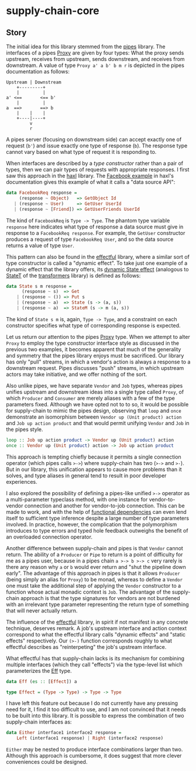 # supply-chain-core

## Story

The initial idea for this library stemmed from the [pipes] library. The
interfaces of a pipes [Proxy] are given by four types: What the proxy sends
upstream, receives from upstream, sends downstream, and receives from
downstream. A value of type `Proxy a' a b' b m r` is depicted in the pipes
documentation as follows:

```
Upstream | Downstream
    +---------+
    |         |
a' <==       <== b'
    |         |
a  ==>       ==> b
    |    |    |
    +----|----+
         v
         r
```

A pipes server (focusing on downstream side) can accept exactly one of request
(`b'`) and issue exactly one type of response (`b`). The response type cannot
vary based on what type of request it is responding to.

When interfaces are described by a *type constructor* rather than a pair of
types, then we can pair types of requests with appropriate responses. I first
saw this approach in the [haxl] library. The [Facebook example] in haxl's
documentation gives this example of what it calls a "data source API":

```haskell
data FacebookReq response =
     (response ~ Object)   => GetObject Id
   | (response ~ User)     => GetUser UserId
   | (response ~ [Friend]) => GetUserFriends UserId
```

The kind of `FacebookReq` is `Type -> Type`. The phantom type variable
`response` here indicates what type of response a data source must give in
response to a `FacebookReq response`. For example, the `GetUser` constructor
produces a request of type `FacebookReq User`, and so the data source returns a
value of type `User`.

This pattern can also be found in the [effectful] library, where a similar sort
of type constructor is called a "dynamic effect". To take just one example of a
dynamic effect that the library offers, its [dynamic State effect] (analogous to
[StateT] of the [transformers] library) is defined as follows:

```haskell
data State s m response =
      (response ~ s)  => Get
    | (response ~ ()) => Put s
    | (response ~ a)  => State (s -> (a, s))
    | (response ~ a)  => StateM (s -> m (a, s))
```

The kind of `State s m` is, again, `Type -> Type`, and a constraint on each
constructor specifies what type of corresponding response is expected.

Let us return our attention to the pipes [Proxy] type. When we attempt to alter
`Proxy` to employ the type constructor interface style as discussed in the
previous two examples, it becomes apparent that much of the generality and
symmetry that the pipes library enjoys must be sacrificed. Our library has only
"pull" streams, in which a vendor's action is always a response to a downstream
request. Pipes discusses "push" streams, in which upstream actors may take
initiative, and we offer nothing of the sort.

Also unlike pipes, we have separate `Vendor` and `Job` types, whereas pipes
unifies upstream and downstream ideas into a single type called `Proxy`, of
which `Producer` and `Consumer` are merely aliases with a few of the type
parameters fixed. Although we have opted not to to so, it would be possible for
supply-chain to mimic the pipes design, observing that `loop` and `once`
demonstrate an isomorphism between `Vendor up (Unit product) action` and
`Job up action product` and that would permit unifying `Vendor` and `Job` in
the pipes style.

```haskell
loop :: Job up action product -> Vendor up (Unit product) action
once :: Vendor up (Unit product) action -> Job up action product
```

This approach is tempting chiefly because it permits a single connection
operator (which pipes calls `>->`) where supply-chain has two (`>->` and `>-`).
But in our library, this unification appears to cause more problems than it
solves, and type aliases in general tend to result in poor developer
experiences.

I also explored the possibility of defining a pipes-like unified `>->` operator
as a multi-parameter typeclass method, with one instance for vendor-to-vendor
connection and another for vendor-to-job connection. This can be made to work,
and with the help of [functional dependencies] can even lend itself to
sufficient type inference despite a large number of type parameters involved. In
practice, however, the complication that the polymorphism introduces to type
errors and typed hole feedback outweighs the benefit of an overloaded connection
operator.

Another difference between supply-chain and pipes is that `Vendor` cannot
return. The ability of a `Producer` or `Pipe` to return is a point of difficulty
for me as a pipes user, because in a pipes chain `a >-> b >-> c` very rarely is
there any reason why `a` or `b` would ever return and "shut the pipeline down
early". The advantage of this approach in pipes is that it allows `Producer`
(being simply an alias for `Proxy`) to be monad, whereas to define a `Vendor`
one must take the additional step of applying the `Vendor` constructor to a
function whose actual monadic context is `Job`. The advantage of the
supply-chain approach is that the type signatures for vendors are not burdened
with an irrelevant type parameter representing the return type of something that
will never actually return.

The influence of the [effectful] library, in spirit if not manifest in any
concrete technique, deserves remark. A job's upstream interface and action
context correspond to what the effectful library calls "dynamic effects" and
"static effects" respectively. Our `(>-)` function corresponds roughly to what
effectful describes as "reinterpeting" the job's upstream interface.

What effectful has that supply-chain lacks is its mechanism for combining
multiple interfaces (which they call "effects") via the type-level list which
parameterizes the [Eff] type.

```haskell
data Eff (es :: [Effect]) a

type Effect = (Type -> Type) -> Type -> Type
```

I have left this feature out because I do not currently have any pressing need
for it, I find it too difficult to use, and I am not convinced that it needs to
be built into this library. It is possible to express the combination of two
supply-chain interfaces as:

```haskell
data Either interface1 interface2 response =
    Left (interface1 response) | Right (interface2 response)
```

`Either` may be nested to produce interface combinations larger than two.
Although this approach is cumbersome, it does suggest that more clever
conveniences could be designed.

  [pipes]: https://hackage.haskell.org/package/pipes

  [Proxy]: https://github.com/Gabriella439/pipes/blob/e43acc24100dca20cdb901d91a7553143b2c1369/src/Pipes/Internal.hs#L72-L76

  [haxl]: https://hackage.haskell.org/package/haxl

  [Facebook example]: https://github.com/facebook/Haxl/blob/ef52a522fb851be8ed0a38bcd370d29310d5bba0/example/facebook/readme.md?plain=1#L35-L38

  [effectful]: https://hackage.haskell.org/package/effectful

  [dynamic State effect]: https://github.com/haskell-effectful/effectful/blob/b6cd978db35d66dbfa82ce74b0d011833411248a/effectful-core/src/Effectful/State/Dynamic.hs#L38-L42

  [transformers]: https://hackage.haskell.org/package/transformers

  [StateT]: https://hackage.haskell.org/package/transformers-0.6.0.4/docs/Control-Monad-Trans-State-Strict.html

  [functional dependencies]: https://downloads.haskell.org/~ghc/latest/docs/users_guide/exts/functional_dependencies.html

  [Eff]: https://hackage.haskell.org/package/effectful-core/docs/Effectful.html#t:Eff
